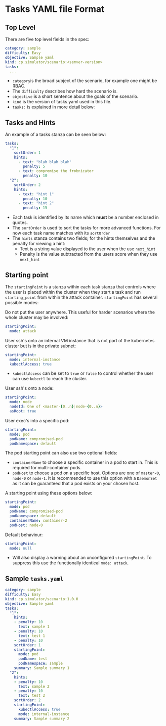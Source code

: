 # Tasks YAML file Format

## Top Level

There are five top level fields in the spec:

```YAML
category: sample
difficulty: Easy
objective: Sample yaml
kind: cp.simulator/scenario:<semver-version>
tasks: 
  ...
```

* `category`is the broad subject of the scenario, for example one might be RBAC. 
* The `difficulty` describes how hard the scenario is. 
* `objective` is a short sentence about the goals of the scenario. 
* `kind` is the version of tasks.yaml used in this file.
* `tasks:` is explained in more detail below:

## Tasks and Hints

An example of a tasks stanza can be seen below:

```YAML
tasks:
  "1":
    sortOrder: 1
    hints:
      - text: "blah blah blah"
        penalty: 5
      - text: compromise the frobnicator
        penalty: 10
  "2":
    sortOrder: 2
    hints:
      - text: "hint 1"
        penalty: 10
      - text: "hint 2"
        penalty: 15
```

* Each task is identified by its name which **must** be a number enclosed in quotes.
* The `sortOrder` is used to sort the tasks for more advanced functions. For now each task name matches with its `sortOrder`
* The `hints` stanza contains two fields; for the hints themselves and the penalty for viewing a hint:
  * Text is a string value displayed to the user when the use `next_hint`
  * Penalty is the value subtracted from the users score when they use `next_hint`


## Starting point

The `startingPoint` is a stanza within each task stanza that controls where the user is placed within the cluster when they start a task and run `starting_point` from within the attack container. `startingPoint` has several possible modes:

Do not put the user anywhere. This useful for harder scenarios where the whole cluster may be involved:

```YAML
startingPoint:
  mode: attack
```

User ssh's onto an internal VM instance that is not part of the kubernetes cluster but is in the private subnet:

```YAML
startingPoint:
  mode: internal-instance
  kubectlAccess: true
```

* `kubectlAccess` can be set to `true` or `false` to control whether the user can use `kubectl` to reach the cluster.

User ssh's onto a node:

```YAML
startingPoint:
  mode: node
  nodeId: One of <master-{0..n}|node-{0..n}>
  asRoot: true
```

User exec's into a specific pod:

```YAML
startingPoint:
  mode: pod
  podName: compromised-pod
  podNamespace: default
```

The pod starting point can also use two optional fields:

* `containerName` to choose a specific container in a pod to start in. This is required for multi-container pods.
* `podHost` to choose a pod on a specific host. Options are one of `master-0`, `node-0` or `node-1`. It is recommended to use this option with a `DaemonSet` as it can be guaranteed that a pod exists on your chosen host.

A starting point using these options below:

```YAML
startingPoint:
  mode: pod
  podName: compromised-pod
  podNamespace: default
  containerName: container-2
  podHost: node-0
```

Default behaviour:

```YAML
startingPoint:
  mode: null
```

* Will also display a warning about an unconfigured `startingPoint`. To suppress this use the functionally identical `mode: attack`.

## Sample `tasks.yaml`

```YAML
category: sample
difficulty: Easy
kind: cp.simulator/scenario:1.0.0
objective: Sample yaml
tasks:
  "1":
    hints:
    - penalty: 10
      text: sample 1
    - penalty: 10
      text: test 1
    - penalty: 10
    sortOrder: 1
    startingPoint:
      mode: pod
      podName: test
      podNamespace: sample
    summary: Sample summary 1
  "2":
    hints:
    - penalty: 10
      text: sample 2
    - penalty: 10
      text: test 2
    sortOrder: 2
    startingPoint:
      kubectlAccess: true
      mode: internal-instance
    summary: Sample summary 2
```
